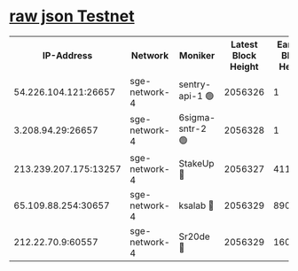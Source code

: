 
[raw json Testnet](https://rpc-check.sget.stavr.tech/sget/rpc-sget-result.json)
=


<table><tr><th>IP-Address</th><th>Network</th><th>Moniker</th><th>Latest Block Height</th><th>Earliest Block Height</th><th>Catching Up</th><th>Tx Index</th><th>Voting Power</th><th>Scan Time</th></tr><tr><td>54.226.104.121:26657</td><td>sge-network-4</td><td>sentry-api-1 🟢</td><td>2056326</td><td>1</td><td>False</td><td>on</td><td>0</td><td>2024-03-18T00:15:21.310393881UTC</td></tr><tr><td>3.208.94.29:26657</td><td>sge-network-4</td><td>6sigma-sntr-2 🟢</td><td>2056328</td><td>1</td><td>False</td><td>on</td><td>0</td><td>2024-03-18T00:15:32.584658858UTC</td></tr><tr><td>213.239.207.175:13257</td><td>sge-network-4</td><td>StakeUp 🔴</td><td>2056327</td><td>411001</td><td>False</td><td>off</td><td>100</td><td>2024-03-18T00:15:29.632495898UTC</td></tr><tr><td>65.109.88.254:30657</td><td>sge-network-4</td><td>ksalab 🔴</td><td>2056329</td><td>890001</td><td>False</td><td>on</td><td>3386</td><td>2024-03-18T00:15:36.967546867UTC</td></tr><tr><td>212.22.70.9:60557</td><td>sge-network-4</td><td>Sr20de 🔴</td><td>2056329</td><td>1608978</td><td>False</td><td>on</td><td>133</td><td>2024-03-18T00:15:39.384498271UTC</td></tr></table>
